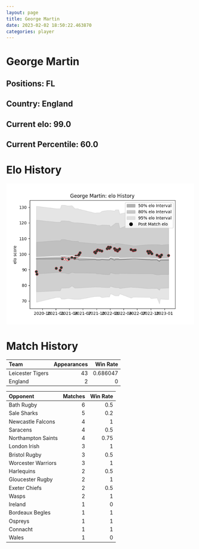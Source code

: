 ```yaml
---  
layout: page  
title: George Martin  
date: 2023-02-02 18:50:22.463870  
categories: player  
---
```

# George Martin

## Positions: FL

## Country: England

## Current elo: 99.0

## Current Percentile: 60.0

# Elo History


![elo history](history_GeorgeMartin.png)
# Match History


| Team             |   Appearances |   Win Rate |
|:-----------------|--------------:|-----------:|
| Leicester Tigers |            43 |   0.686047 |
| England          |             2 |   0        |

| Opponent           |   Matches |   Win Rate |
|:-------------------|----------:|-----------:|
| Bath Rugby         |         6 |       0.5  |
| Sale Sharks        |         5 |       0.2  |
| Newcastle Falcons  |         4 |       1    |
| Saracens           |         4 |       0.5  |
| Northampton Saints |         4 |       0.75 |
| London Irish       |         3 |       1    |
| Bristol Rugby      |         3 |       0.5  |
| Worcester Warriors |         3 |       1    |
| Harlequins         |         2 |       0.5  |
| Gloucester Rugby   |         2 |       1    |
| Exeter Chiefs      |         2 |       0.5  |
| Wasps              |         2 |       1    |
| Ireland            |         1 |       0    |
| Bordeaux Begles    |         1 |       1    |
| Ospreys            |         1 |       1    |
| Connacht           |         1 |       1    |
| Wales              |         1 |       0    |